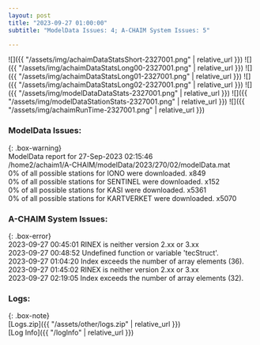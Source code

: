```yaml
---
layout: post
title: "2023-09-27 01:00:00"
subtitle: "ModelData Issues: 4; A-CHAIM System Issues: 5"

---
```


![]({{ "/assets/img/achaimDataStatsShort-2327001.png" | relative_url }})
![]({{ "/assets/img/achaimDataStatsLong00-2327001.png" | relative_url }})
![]({{ "/assets/img/achaimDataStatsLong01-2327001.png" | relative_url }})
![]({{ "/assets/img/achaimDataStatsLong02-2327001.png" | relative_url }})
![]({{ "/assets/img/modelDataDataStats-2327001.png" | relative_url }})
![]({{ "/assets/img/modelDataStationStats-2327001.png" | relative_url }})
![]({{ "/assets/img/achaimRunTime-2327001.png" | relative_url }})


### ModelData Issues:  
  
{: .box-warning}  
 ModelData report for 27-Sep-2023 02:15:46   
 /home2/achaim1/A-CHAIM/modelData/2023/270/02/modelData.mat   
 0% of all possible stations for IONO were downloaded. x849   
 0% of all possible stations for SENTINEL were downloaded. x152   
 0% of all possible stations for KASI were downloaded. x5361   
 0% of all possible stations for KARTVERKET were downloaded. x5070   
  
### A-CHAIM System Issues:  
  
{: .box-error}  
2023-09-27 00:45:01 RINEX is neither version 2.xx or 3.xx  
2023-09-27 00:48:52 Undefined function or variable 'tecStruct'.  
2023-09-27 01:04:20 Index exceeds the number of array elements (36).  
2023-09-27 01:45:02 RINEX is neither version 2.xx or 3.xx  
2023-09-27 02:19:05 Index exceeds the number of array elements (32).  

### Logs:  
  
{: .box-note}  
[Logs.zip]({{ "/assets/other/logs.zip" | relative_url }})  
[Log Info]({{ "/logInfo" | relative_url }})  

